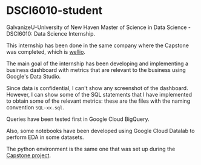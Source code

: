 # DSCI6010-student
GalvanizeU-University of New Haven Master of Science in Data Science - DSCI6010: Data Science Internship.

This internship has been done in the same company where the Capstone was completed, which is [wellio](http://www/getwellio.com).

The main goal of the internship has been developing and implementing a business dashboard with metrics that are relevant to the business using Google's Data Studio.

Since data is confidential, I can't show any screenshot of the dashboard. However, I can show some of the SQL statements that I have implemented to obtain some of the relevant metrics: these are the files with the naming convention ```SQL-xx.sql```.

Queries have been tested first in Google Cloud BigQuery.

Also, some notebooks have been developed using Google Cloud Datalab to perform EDA in some datasets.

The python environment is the same one that was set up during the [Capstone project](https://github.com/carlespoles/DSCI6051-student).